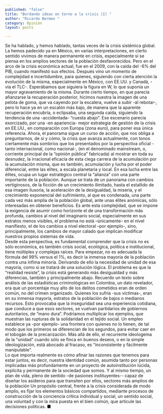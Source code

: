 ```yaml
---
published: "false"
title: "Bordando ideas en torno a la crisis (I) "
author: "Ricardo Bermeo "
category: Opinión
layout: posts

---
```


Se ha hablado, y hemos hablado, tantas veces de la crisis sistémica global.  La hemos padecido ya en México, en varias interpretaciones, en cierto sentido vivimos de manera permanente en crisis, especialmente si se piensa en los amplios sectores de la población desfavorecidos. Pero en el arco de la crisis económica actual, fue en el 2009, con la caída del -6% del PIB, cuando manifestó  sus efectos.  Después vino un momento de complejidad e incertidumbre, para quienes, siguiendo con cierta atención la evolución de la misma, especialmente en  México, con EE.UU. y Canadá,  -vía el TLC-. Esperábamos que siguiera la figura en W, lo que suponía un mayor agravamiento de la misma. Durante cierto tiempo, en que parecía afianzarse la recuperación posterior, hicimos nuestra la imagen  de una pelota de goma, que va cayendo por la escalera, vuelve a subir -al rebotar-, pero lo hace ya en un escalón más bajo, de manera que la aparente recuperación encubría, o eclipsaba, una segunda caída, siguiendo  la tendencia de una  -accidentada-  “cuesta abajo”.  Ese escenario parecía exorcizado, por una -en apariencia- mejor estrategia de gestión de la crisis en EE.UU., en comparación con Europa (zona euro), para poner esa única referencia. Ahora, el panorama sigue un curso de acción,  que nos obliga a preguntarnos, de  si y cómo, la crisis que avanza actualmente, con tonos ciertamente más sombríos que los presentados por la perspectiva oficial -tanto internacional, como nacional-, (en el denominado mainstream, o, corriente principal de la “opinión pública” fabricada)  al mostrar en toda su desnudez, la irracional eficacia de esta ciega carrera de la acumulación por la acumulación misma, que es también, acumulación y  lucha por el poder diferencial, entre las elites, a escala planetaria y local. En esa lucha entre las élites, ocupa un lugar estratégico central la “alianza” con una parte importante de la población. Aunque se trata de un panorama con cambios vertiginosos, de la ficción de un crecimiento ilimitado, hasta el estallido de esa imagen ilusoria, la aceleración de la desigualdad, la miseria, y el crecimiento exponencial del sufrimiento, al que es condenada, una parte cada vez más amplia de la población  global, ante unas élites anómicas, sólo interesadas en obtener beneficios.
Es ante esta complejidad, que se impone la exigencia de asumir como horizonte el de una  transformación  más profunda, cambios al nivel del imaginario social, especialmente en sus estratos menos visibles,  el problema no está –únicamente- en el nivel manifiesto, el de los cambios a nivel electoral –por ejemplo-, sino, principalmente, los cambios de mayor calado que implican modificar nuestros propios sistemas de vida.     
Desde esta perspectiva, es fundamental comprender que la crisis no es sólo económica, es también crisis social, ecológica, política e institucional,  tiene múltiples y complejas raíces. Para empezar, no es adecuada la fórmula del 99% versus el 1%, es decir la inmensa mayoría de la población contra una ínfima minoría. Derivando de ello la necesidad de unidad de esa mayoría, como si se tratará de una solución lógica.  El problema es que la “realidad resiste”, la crisis está generando más desigualdad y más diferencias, también y principalmente abajo. Recuerdo un texto sobre análisis de las estadísticas criminológicas en Colombia, un dato revelador, era que un porcentaje muy alto de los delitos cometidos eran de orden común, no del crimen organizado. Quienes los sufría  -sus víctimas-, eran  en su inmensa mayoría,  estratos de la población de bajos o medianos recursos. Esto provocaba que la inseguridad sea una experiencia cotidiana, que conduce a que esos sectores, se vuelvan partidarios de gobiernos autoritarios, de “mano dura”. Podríamos multiplicar los ejemplos, que muestran las rupturas de la solidaridad en el tejido social. Un empleo establece  ya -por ejemplo- una frontera con quienes no lo tienen, de tal modo que los primeros se diferencian de los segundos, para evitar  caer en el tobogán de la precarización.
Más allá de ello, el recurrente ideologema de la “unidad” cuando sólo se finca en buenos deseos, o en la simple ideologización,  está abocado al fracaso, es “inconsistente y fácilmente manipulable”.    
Lo que importa realmente es cómo afinar las razones que tenemos para estar juntos, es decir, nuestra identidad común,  asumida tanto por personas implicadas más profundamente en un proyecto de autoinstitución lúcida, explícita y permanente de la sociedad que somos. Y al mismo tiempo, un plan de vida, pleno de sentido –de pasiones instituyentes-- capaz de diseñar los asideros para que transiten  por ellos, sectores más amplios de la población 
Un propósito central, frente a la crisis considerada de modo amplio, es fijar los elementos básicos compartidos,  mediante procesos de construcción de la conciencia crítica individual y social, un sentido social, una voluntad y con la mira puesta en el bien común, que articule las decisiones políticas. ■
